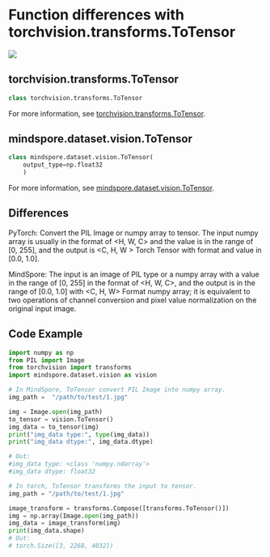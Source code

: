 # Function differences with torchvision.transforms.ToTensor

<a href="https://gitee.com/mindspore/docs/blob/r2.0.0-alpha/docs/mindspore/source_en/note/api_mapping/pytorch_diff/ToTensor.md" target="_blank"><img src="https://mindspore-website.obs.cn-north-4.myhuaweicloud.com/website-images/master/resource/_static/logo_source_en.png"></a>

## torchvision.transforms.ToTensor

```python
class torchvision.transforms.ToTensor
```

For more information, see [torchvision.transforms.ToTensor](https://pytorch.org/vision/0.10/transforms.html#torchvision.transforms.ToTensor).

## mindspore.dataset.vision.ToTensor

```python
class mindspore.dataset.vision.ToTensor(
    output_type=np.float32
    )
```

For more information, see [mindspore.dataset.vision.ToTensor](https://mindspore.cn/docs/en/r2.0.0-alpha/api_python/dataset_vision/mindspore.dataset.vision.ToTensor.html#mindspore.dataset.vision.ToTensor).

## Differences

PyTorch: Convert the PIL Image or numpy array to tensor. The input numpy array is usually in the format of <H, W, C> and the value is in the range of [0, 255], and the output is <C, H, W > Torch Tensor with format and value in [0.0, 1.0].

MindSpore: The input is an image of PIL type or a numpy array with a value in the range of [0, 255] in the format of <H, W, C>, and the output is in the range of [0.0, 1.0] with <C, H, W> Format numpy array; it is equivalent to two operations of channel conversion and pixel value normalization on the original input image.

## Code Example

```python
import numpy as np
from PIL import Image
from torchvision import transforms
import mindspore.dataset.vision as vision

# In MindSpore, ToTensor convert PIL Image into numpy array.
img_path =  "/path/to/test/1.jpg"

img = Image.open(img_path)
to_tensor = vision.ToTensor()
img_data = to_tensor(img)
print("img_data type:", type(img_data))
print("img_data dtype:", img_data.dtype)

# Out:
#img_data type: <class 'numpy.ndarray'>
#img_data dtype: float32

# In torch, ToTensor transforms the input to tensor.
img_path = "/path/to/test/1.jpg"

image_transform = transforms.Compose([transforms.ToTensor()])
img = np.array(Image.open(img_path))
img_data = image_transform(img)
print(img_data.shape)
# Out:
# torch.Size([3, 2268, 4032])
```
